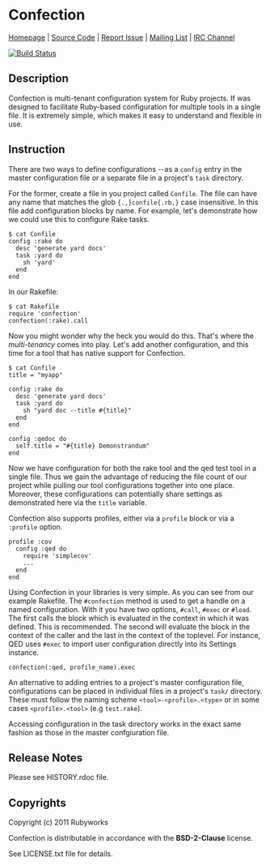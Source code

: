 # Confection

[Homepage](http://rubyworks.github.com/confection) |
[Source Code](http://github.com/rubyworks/confection) |
[Report Issue](http://github.com/rubyworks/confection/issues) |
[Mailing List](http://googlegroups.com/group/rubyworks-mailinglist) |
[IRC Channel](http://chat.us.freenode.net/rubyworks)

[![Build Status](https://secure.travis-ci.org/rubyworks/confection.png)](http://travis-ci.org/rubyworks/confection)


## Description

Confection is multi-tenant configuration system for Ruby projects. If was 
designed to facilitate Ruby-based configuration for multiple tools in a
single file. It is extremely simple, which makes it easy to understand
and flexible in use.


## Instruction

There are two ways to define configurations --as a `config` entry in the master
configuration file or a separate file in a project's `task` directory.

For the former, create a file in you project called `Confile`. The file can
have any name that matches the glob `{.,}confile{.rb,}` case insensitive. In
this file add configuration blocks by name. For example, let's demonstrate
how we could use this to configure Rake tasks.

    $ cat Confile
    config :rake do
      desc 'generate yard docs'
      task :yard do
        sh 'yard'
      end
    end

In our Rakefile:

    $ cat Rakefile
    require 'confection'
    confection(:rake).call

Now you might wonder why the heck you would do this. That's where the *multi-tenancy*
comes into play. Let's add another configuration, and this time for a tool that has
native support for Confection.

    $ cat Confile
    title = "myapp"

    config :rake do
      desc 'generate yard docs'
      task :yard do
        sh "yard doc --title #{title}"
      end
    end

    config :qedoc do
      self.title = "#{title} Demonstrandum"
    end

Now we have configuration for both the rake tool and the qed test tool in
a single file. Thus we gain the advantage of reducing the file count of our 
project while pulling our tool configurations together into one place.
Moreover, these configurations can potentially share settings as demonstrated
here via the `title` variable.

Confection also supports profiles, either via a `profile` block or via a
`:profile` option.

    profile :cov
      config :qed do
        require 'simplecov'
        ...
      end
    end

Using Confection in your libraries is very simple. As you can see from our
example Rakefile. The `#confection` method is used to get a handle on a named
configuration. With it you have two options, `#call`, `#exec` or `#load`.
The first calls the block which is evaluated in the context in which it was
defined. This is recommended. The second will evaluate the block in the 
context of the caller and the last in the context of the toplevel.
For instance, QED uses `#exec` to import user configuration directly into
its Settings instance.

    confection(:qed, profile_name).exec

An alternative to adding entries to a project's master configuration file,
configurations can be placed in individual files in a project's `task/`
directory. These must follow the naming scheme  `<tool>-<profile>.<type>`
or in some cases `<profile>.<tool>` (e.g `test.rake`).

Accessing configuration in the task directory works in the exact same fashion
as those in the master confgiuration file.


## Release Notes

Please see HISTORY.rdoc file.


## Copyrights

Copyright (c) 2011 Rubyworks

Confection is distributable in accordance with the **BSD-2-Clause** license.

See LICENSE.txt file for details.

